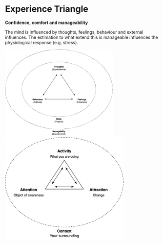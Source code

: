 # Experience Triangle



**Confidence, comfort and manageability**

The mind is influenced by thoughts, feelings, behaviour and external influences. The estimation to what extend this is manageable influences the physiological response (e.g. stress).



<img src="../img/thoughts-feelings-behaviour.png" alt="thoughts-feelings-behaviour" style="width:70%;" />



<img src="../img/activity-attention-attraction.png" alt="activity-attention-attraction" style="height:24em;" />
